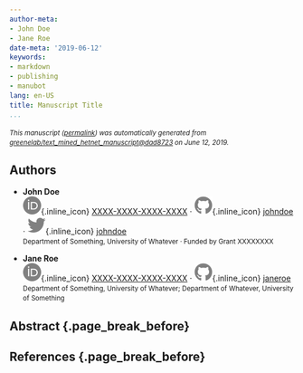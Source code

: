 ```yaml
---
author-meta:
- John Doe
- Jane Roe
date-meta: '2019-06-12'
keywords:
- markdown
- publishing
- manubot
lang: en-US
title: Manuscript Title
...
```







<small><em>
This manuscript
([permalink](https://greenelab.github.io/text_mined_hetnet_manuscript/v/dad87236dfae7d4a2bfff8503a50f8fe0f88ca07/))
was automatically generated
from [greenelab/text_mined_hetnet_manuscript@dad8723](https://github.com/greenelab/text_mined_hetnet_manuscript/tree/dad87236dfae7d4a2bfff8503a50f8fe0f88ca07)
on June 12, 2019.
</em></small>

## Authors



+ **John Doe**<br>
    ![ORCID icon](images/orcid.svg){.inline_icon}
    [XXXX-XXXX-XXXX-XXXX](https://orcid.org/XXXX-XXXX-XXXX-XXXX)
    · ![GitHub icon](images/github.svg){.inline_icon}
    [johndoe](https://github.com/johndoe)
    · ![Twitter icon](images/twitter.svg){.inline_icon}
    [johndoe](https://twitter.com/johndoe)<br>
  <small>
     Department of Something, University of Whatever
     · Funded by Grant XXXXXXXX
  </small>

+ **Jane Roe**<br>
    ![ORCID icon](images/orcid.svg){.inline_icon}
    [XXXX-XXXX-XXXX-XXXX](https://orcid.org/XXXX-XXXX-XXXX-XXXX)
    · ![GitHub icon](images/github.svg){.inline_icon}
    [janeroe](https://github.com/janeroe)<br>
  <small>
     Department of Something, University of Whatever; Department of Whatever, University of Something
  </small>



## Abstract {.page_break_before}




## References {.page_break_before}

<!-- Explicitly insert bibliography here -->
<div id="refs"></div>
